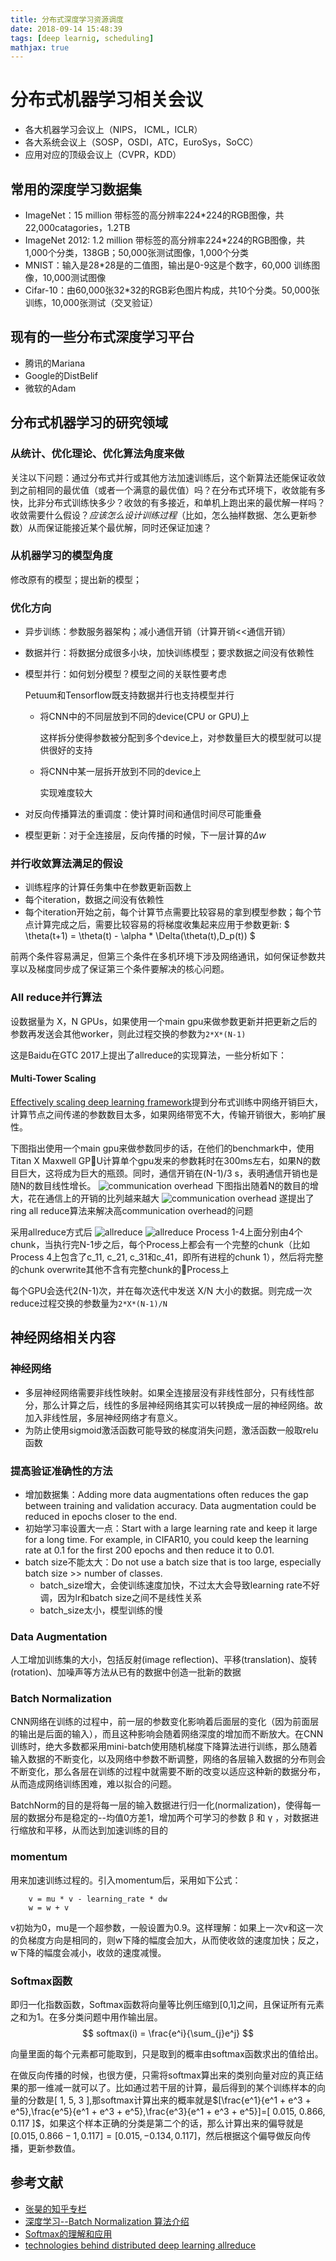 ```yaml
---
title: 分布式深度学习资源调度
date: 2018-09-14 15:48:39
tags: [deep learnig, scheduling]
mathjax: true
---
```


# 分布式机器学习相关会议
- 各大机器学习会议上（NIPS， ICML，ICLR）
- 各大系统会议上（SOSP，OSDI，ATC，EuroSys，SoCC）
- 应用对应的顶级会议上（CVPR，KDD）

## 常用的深度学习数据集
- ImageNet：15 million 带标签的高分辨率224*224的RGB图像，共22,000catagories，1.2TB
- ImageNet 2012: 1.2 million 带标签的高分辨率224*224的RGB图像，共1,000个分类，138GB；50,000张测试图像，1,000个分类
- MNIST：输入是28*28是的二值图，输出是0-9这是个数字，60,000 训练图像，10,000测试图像
- Cifar-10：由60,000张32*32的RGB彩色图片构成，共10个分类。50,000张训练，10,000张测试（交叉验证）

## 现有的一些分布式深度学习平台
- 腾讯的Mariana
- Google的DistBelif
- 微软的Adam

<!--more-->

## 分布式机器学习的研究领域

### 从统计、优化理论、优化算法角度来做
  
关注以下问题：通过分布式并行或其他方法加速训练后，这个新算法还能保证收敛到之前相同的最优值（或者一个满意的最优值）吗？在分布式环境下，收敛能有多快，比非分布式训练快多少？收敛的有多接近，和单机上跑出来的最优解一样吗？收敛需要什么假设？*应该怎么设计训练过程*（比如，怎么抽样数据、怎么更新参数）从而保证能接近某个最优解，同时还保证加速？

### 从机器学习的模型角度
  
修改原有的模型；提出新的模型；

### 优化方向
- 异步训练：参数服务器架构；减小通信开销（计算开销<<通信开销）
- 数据并行：将数据分成很多小块，加快训练模型；要求数据之间没有依赖性
- 模型并行：如何划分模型？模型之间的关联性要考虑

  Petuum和Tensorflow既支持数据并行也支持模型并行
  - 将CNN中的不同层放到不同的device(CPU or GPU)上
    
    这样拆分使得参数被分配到多个device上，对参数量巨大的模型就可以提供很好的支持
  - 将CNN中某一层拆开放到不同的device上
    
    实现难度较大

- 对反向传播算法的重调度：使计算时间和通信时间尽可能重叠
- 模型更新：对于全连接层，反向传播的时候，下一层计算的$\Delta w$

### 并行收敛算法满足的假设
- 训练程序的计算任务集中在参数更新函数上
- 每个iteration，数据之间没有依赖性
- 每个iteration开始之前，每个计算节点需要比较容易的拿到模型参数；每个节点计算完成之后，需要比较容易的将梯度收集起来应用于参数更新:
$ \theta(t+1) = \theta(t) - \alpha * \Delta(\theta(t),D_p(t)) $

前两个条件容易满足，但第三个条件在多机环境下涉及网络通讯，如何保证参数共享以及梯度同步成了保证第三个条件要解决的核心问题。

### All reduce并行算法
设数据量为 X，N GPUs，如果使用一个main gpu来做参数更新并把更新之后的参数再发送会其他worker，则此过程交换的参数为`2*X*(N-1)`

这是Baidu在GTC 2017上提出了allreduce的实现算法，一些分析如下：

#### Multi-Tower Scaling
[Effectively scaling deep learning framework](http://on-demand.gputechconf.com/gtc/2017/presentation/s7543-andrew-gibiansky-effectively-scakukbg-deep-learning-frameworks.pdf)提到分布式训练中网络开销巨大，计算节点之间传递的参数数目太多，如果网络带宽不大，传输开销很大，影响扩展性。

下图指出使用一个main gpu来做参数同步的话，在他们的benchmark中，使用Titan X Maxwell GPU计算单个gpu发来的参数耗时在300ms左右，如果N的数目巨大，这将成为巨大的瓶颈。同时，通信开销在(N-1)/3 s，表明通信开销也是随N的数目线性增长。
![communication overhead](/img/communication_overhead.png)
下图指出随着N的数目的增大，花在通信上的开销的比列越来越大
![communication overhead](/img/communication_overhead_1.png)
遂提出了ring all reduce算法来解决高communication overhead的问题

采用allreduce方式后
![allreduce](/img/pscl_fig_2_allreduce.png)
![allreduce](/img/pscl_fig_4_allreduce.png)
Process 1-4上面分别由4个chunk，当执行完N-1步之后，每个Process上都会有一个完整的chunk（比如Process 4上包含了c\_11, c\_21, c\_31和c\_41，即所有进程的chunk 1），然后将完整的chunk overwrite其他不含有完整chunk的Process上

每个GPU会迭代2(N-1)次，并在每次迭代中发送 X/N 大小的数据。则完成一次reduce过程交换的参数量为`2*X*(N-1)/N`

## 神经网络相关内容

### 神经网络
- 多层神经网络需要非线性映射。如果全连接层没有非线性部分，只有线性部分，那么计算之后，线性的多层神经网络其实可以转换成一层的神经网络。故加入非线性层，多层神经网络才有意义。
- 为防止使用sigmoid激活函数可能导致的梯度消失问题，激活函数一般取relu函数

### 提高验证准确性的方法
- 增加数据集：Adding more data augmentations often reduces the gap between training and validation accuracy. Data augmentation could be reduced in epochs closer to the end.
- 初始学习率设置大一点：Start with a large learning rate and keep it large for a long time. For example, in CIFAR10, you could keep the learning rate at 0.1 for the first 200 epochs and then reduce it to 0.01.
- batch size不能太大：Do not use a batch size that is too large, especially batch size >> number of classes.
  - batch\_size增大，会使训练速度加快，不过太大会导致learning rate不好调，因为lr和batch size之间不是线性关系
  - batch\_size太小，模型训练的慢

### Data Augmentation
人工增加训练集的大小，包括反射(image reflection)、平移(translation)、旋转(rotation)、加噪声等方法从已有的数据中创造一批新的数据

### Batch Normalization
CNN网络在训练的过程中，前一层的参数变化影响着后面层的变化（因为前面层的输出是后面的输入），而且这种影响会随着网络深度的增加而不断放大。在CNN训练时，绝大多数都采用mini-batch使用随机梯度下降算法进行训练，那么随着输入数据的不断变化，以及网络中参数不断调整，网络的各层输入数据的分布则会不断变化，那么各层在训练的过程中就需要不断的改变以适应这种新的数据分布，从而造成网络训练困难，难以拟合的问题。 

BatchNorm的目的是将每一层的输入数据进行归一化(normalization)，使得每一层的数据分布是稳定的--均值0方差1，增加两个可学习的参数 β 和 γ ，对数据进行缩放和平移，从而达到加速训练的目的

### momentum
用来加速训练过程的。引入momentum后，采用如下公式：
```
    v = mu * v - learning_rate * dw
    w = w + v
```
v初始为0，mu是一个超参数，一般设置为0.9。这样理解：如果上一次v和这一次的负梯度方向是相同的，则w下降的幅度会加大，从而使收敛的速度加快；反之，w下降的幅度会减小，收敛的速度减慢。

### Softmax函数
即归一化指数函数，Softmax函数将向量等比例压缩到[0,1]之间，且保证所有元素之和为1。在多分类问题中用作输出层。
$$ softmax(i) = \frac{e^i}{\sum_{j}e^j} $$

向量里面的每个元素都可能取到，只是取到的概率由softmax函数求出的值给出。

在做反向传播的时候，也很方便，只需将softmax算出来的类别向量对应的真正结果的那一维减一就可以了。比如通过若干层的计算，最后得到的某个训练样本的向量的分数是[ 1, 5, 3 ],那softmax计算出来的概率就是$[\frac{e^1}{e^1 + e^3 + e^5},\frac{e^5}{e^1 + e^3 + e^5},\frac{e^3}{e^1 + e^3 + e^5}]=[ 0.015, 0.866, 0.117 ]$，如果这个样本正确的分类是第二个的话，那么计算出来的偏导就是$[ 0.015, 0.866 - 1, 0.117 ] = [ 0.015, -0.134, 0.117 ]$，然后根据这个偏导做反向传播，更新参数值。

## 参考文献
- [张昊的知乎专栏](https://zhuanlan.zhihu.com/p/30976469)
- [深度学习--Batch Normalization 算法介绍](https://blog.csdn.net/lhanchao/article/details/70308092)
- [Softmax的理解和应用](https://blog.csdn.net/superCally/article/details/54234115)
- [technologies behind distributed deep learning allreduce](https://preferredresearch.jp/2018/07/10/technologies-behind-distributed-deep-learning-allreduce/)